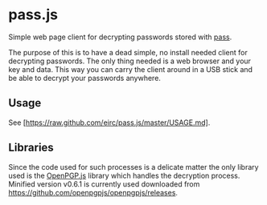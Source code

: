 # pass.js

Simple web page client for decrypting passwords stored with [pass](http://www.passwordstore.org/).

The purpose of this is to have a dead simple, no install needed client for decrypting passwords. The only thing needed
is a web browser and your key and data. This way you can carry the client around in a USB stick and be able to
decrypt your passwords anywhere.

## Usage

See [https://raw.github.com/eirc/pass.js/master/USAGE.md].

## Libraries

Since the code used for such processes is a delicate matter the only library used is the
[OpenPGP.js](http://openpgpjs.org/) library which handles the decryption process. Minified version v0.6.1 is currently
used downloaded from https://github.com/openpgpjs/openpgpjs/releases.
